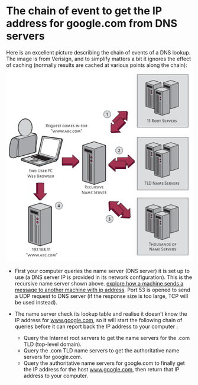 # The chain of event to get the IP address for google.com from DNS servers

Here is an excellent picture describing the chain of events of a DNS lookup. The image is from Verisign, and to simplify matters a bit it ignores the effect of caching (normally results are cached at various points along the chain):
![Different sort of name servers](./name_servers.png)

- First your computer queries the name server (DNS server) it is set up to use (a DNS server IP is provided in its network configuration). This is the recursive name server shown above. [explore how a machine sends a message to another machine with ip address](../../common/networking/L2/arp/). Port 53 is opened to send a UDP request to DNS server (if the response size is too large, TCP will be used instead).

- The name server check its lookup table and realise it doesn’t know the IP address for www.google.com, so it will start the following chain of queries before it can report back the IP address to your computer :

  - Query the Internet root servers to get the name servers for the .com TLD (top-level domain).
  - Query the .com TLD name servers to get the authoritative name servers for google.com.
  - Query the authoritative name servers for google.com to finally get the IP address for the host www.google.com, then return that IP address to your computer.
